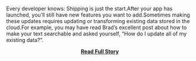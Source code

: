 <p>Every developer knows: Shipping is just the start.After your app has launched, you’ll still have new features you want to add.Sometimes making these updates requires updating or transforming existing data stored in the cloud.For example, you may have read Brad’s excellent post about how to make your text searchable and asked yourself, “How do I update all of my existing data?”.</p>
<center><p><a href="http://blog.parse.com/2013/05/13/launch-and-iterate-parse-data-migrations/" style='padding:25px; font-sze:18px; font-weight: bold;'>Read Full Story</a></p></center>
